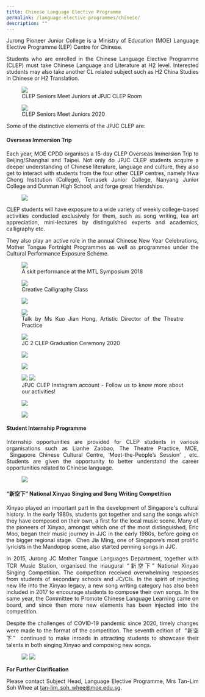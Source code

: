```yaml
---
title: Chinese Language Elective Programme
permalink: /language-elective-programmes/chinese/
description: ""
---
```

<div align=justify>

<p>
Jurong Pioneer Junior College is a Ministry of Education (MOE) Language Elective Programme (LEP) Centre for Chinese.</p>

<p>
Students who are enrolled in the Chinese Language Elective Programme (CLEP) must take Chinese Language and Literature at H2 level. Interested students may also take another CL related subject such as H2 China Studies in Chinese or H2 Translation.</p>

<figure>
<img src="/images/CLEP%201.jpg">
<figcaption>CLEP Seniors Meet Juniors  at JPJC CLEP Room</figcaption></figure>

<figure>
<img src="/images/CLEP%202.jpg">
<figcaption>CLEP Seniors Meet Juniors 2020</figcaption></figure>

<p>
Some of the distinctive elements of the JPJC CLEP are:</p>

<h4>Overseas Immersion Trip</h4>

<p>
Each year, MOE CPDD organises a 15-day CLEP Overseas Immersion Trip to Beijing/Shanghai and Taipei. Not only do JPJC CLEP students acquire a deeper understanding of Chinese literature, language and culture, they also get to interact with students from the four other CLEP centres, namely Hwa Chong Institution (College), Temasek Junior College, Nanyang Junior College and Dunman High School, and forge great friendships.</p>

<figure>
<img src="/images/CLEP%203.png"></figure>

<p>
CLEP students will have exposure to a wide variety of weekly college-based activities conducted exclusively for them, such as song writing, tea art appreciation, mini-lectures by distinguished experts and academics, calligraphy etc.</p>

<p>
They also play an active role in the annual Chinese New Year Celebrations, Mother Tongue Fortnight Programmes as well as programmes under the Cultural Performance Exposure Scheme.</p>

<figure>
<img src="/images/CLEP%204.jpg">
<figcaption>A skit performance at the MTL Symposium 2018</figcaption></figure>
	
<figure>
<img src="/images/CLEP%205.png">
<figcaption>Creative Calligraphy Class</figcaption></figure>

<figure>
<img src="/images/CLEP%206.png"></figure>

<figure>
<img src="/images/CLEP%207.png">
<figcaption>Talk by Ms Kuo Jian Hong, Artistic Director of the Theatre Practice</figcaption></figure>

<figure>
<img src="/images/CLEP%208.jpg">
<figcaption>JC 2 CLEP Graduation Ceremony 2020</figcaption></figure>

<figure>
<img src="/images/CLEP%209.jpg"></figure>

<figure>
	<img src="/images/CLEP%2010.jpg"></figure>

<figure>
<img src="/images/CLEP%2011.jpg">
<img src="/images/CLEP%2012.jpg">
<figcaption>JPJC CLEP Instagram account - Follow us to know more about our activities!</figcaption></figure>

<figure>
<img src="/images/CLEP%2013.jpg"></figure>

<figure>
<img src="/images/CLEP%2014.jpg"></figure>

<h4>Student Internship Programme</h4>

<p>
Internship opportunities are provided for CLEP students in various organisations such as Lianhe Zaobao, The Theatre Practice, MOE,  Singapore Chinese Cultural Centre, ‘Meet-the-People’s Session’ , etc. Students are given the opportunity to better understand the career opportunities related to Chinese language.</p>

<figure>
<img src="/images/CLEP%2015.jpg">
</figure>

<h4>“新空下” National Xinyao Singing and Song Writing Competition</h5>
	
<p>
Xinyao played an important part in the development of Singapore's cultural history. In the early 1980s, students got together and sang the songs which they have composed on their own, a first for the local music scene. Many of the pioneers of Xinyao, amongst which one of the most distinguished, Eric Moo, began their music journey in JJC in the early 1980s, before going on the bigger regional stage.  Chen Jia Ming, one of Singapore’s most prolific lyricists in the Mandopop scene, also started penning songs in JJC.</p>

<p>
In 2015, Jurong JC Mother Tongue Languages Department, together with TCR Music Station, organised the inaugural “新空下” National Xinyao Singing Competition. The competition received overwhelming responses from students of secondary schools and JC/CIs. In the spirit of injecting new life into the Xinyao legacy, a new song writing category has also been included in 2017 to encourage students to compose their own songs. In the same year, the Committee to Promote Chinese Language Learning came on board, and since then more new elements has been injected into the competition.</p>

<p>
Despite the challenges of COVID-19 pandemic since 2020, timely changes were made to the format of the competition. The seventh edition of  “新空下”  continued to make inroads in attracting students to showcase their talents in both singing Xinyao and composing new songs.</p>

<figure>
<img src="/images/CLEP%2016.jpg">
<img src="/images/CLEP%2017.jpg">
</figure>

<strong>For Further Clarification</strong>
<p>
Please contact Subject Head, Language Elective Programme, Mrs Tan-Lim Soh Whee at <a href="mailto:tan-lim_soh_whee@moe.edu.sg">tan-lim_soh_whee@moe.edu.sg</a>.</p>

</div>
